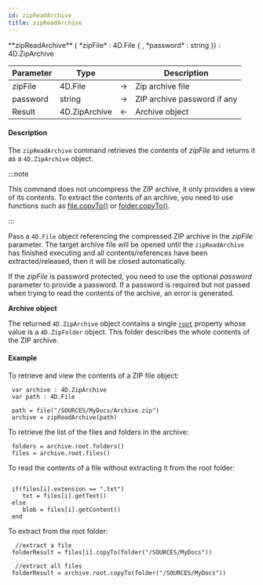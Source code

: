 ```yaml
---
id: zipReadArchive
title: zipReadArchive
---
```



<!-- REF #_command_.zipReadArchive.Syntax -->**zipReadArchive** ( *zipFile* : 4D.File { , *password* : string }) : 4D.ZipArchive<!-- END REF -->


<!-- REF #_command_.zipReadArchive.Params -->
|Parameter|Type||Description|
|---------|--- |:---:|------|
|zipFile|4D.File|->|Zip archive file|
|password|string|->|ZIP archive password if any|
|Result|4D.ZipArchive|<-|Archive object|<!-- END REF -->

#### Description

The `zipReadArchive` command <!-- REF #_command_.zipReadArchive.Summary -->retrieves the contents of *zipFile* and returns it as a `4D.ZipArchive` object<!-- END REF -->.

:::note

This command does not uncompress the ZIP archive, it only provides a view of its contents. To extract the contents of an archive, you need to use functions such as [file.copyTo()](../Document.md#copyto) or [folder.copyTo()](../Directory.md#copyto).

:::

Pass a `4D.File` object referencing the compressed ZIP archive in the *zipFile* parameter. The target archive file will be opened until the `zipReadArchive` has finished executing and all contents/references have been extracted/released, then it will be closed automatically.

If the *zipFile* is password protected, you need to use the optional *password* parameter to provide a password. If a password is required but not passed when trying to read the contents of the archive, an error is generated.

**Archive object**

The returned `4D.ZipArchive` object contains a single [`root`](#root) property whose value is a `4D.ZipFolder` object. This folder describes the whole contents of the ZIP archive.

#### Example

To retrieve and view the contents of a ZIP file object:

```qs
 var archive : 4D.ZipArchive
 var path : 4D.File

 path = file("/SOURCES/MyDocs/Archive.zip")
 archive = zipReadArchive(path)
```

To retrieve the list of the files and folders in the archive:

```qs
 folders = archive.root.folders()
 files = archive.root.files()
```

To read the contents of a file without extracting it from the root folder:

```qs

 if(files[i].extension == ".txt")
    txt = files[i].getText()
 else
    blob = files[i].getContent()
 end
```

To extract from the root folder:

```qs
  //extract a file
 folderResult = files[i].copyTo(folder("/SOURCES/MyDocs"))

  //extract all files
 folderResult = archive.root.copyTo(folder("/SOURCES/MyDocs"))
```
